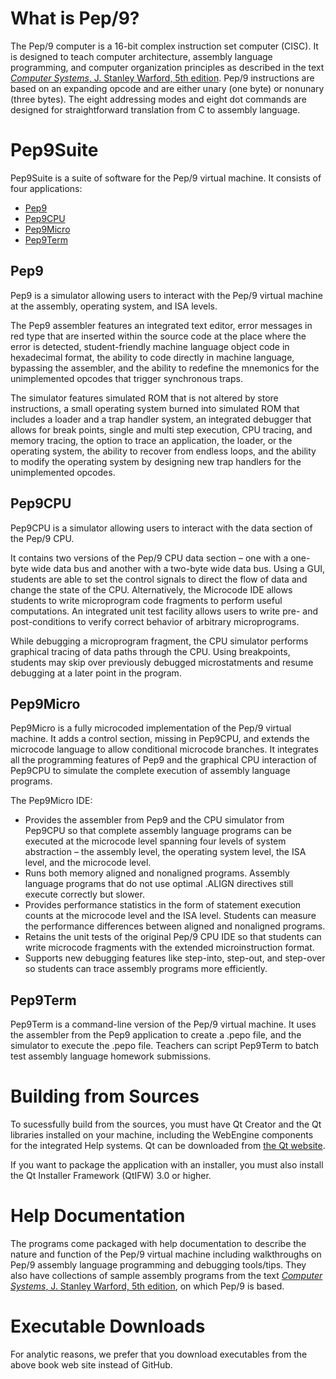 # What is Pep/9?

The Pep/9 computer is a 16-bit complex instruction set computer (CISC). It is designed to teach computer architecture, assembly language programming, and computer organization principles as described in the text [_Computer Systems_, J. Stanley Warford, 5th edition](http://computersystemsbook.com/5th-edition/). Pep/9 instructions are based on an expanding opcode and are either unary (one byte) or nonunary (three bytes). The eight addressing modes and eight dot commands are designed for straightforward translation from C to assembly language.

# Pep9Suite
Pep9Suite is a suite of software for the Pep/9 virtual machine.
It consists of four applications:
* [Pep9](#pep9)
* [Pep9CPU](#pep9cpu)
* [Pep9Micro](#pep9micro)
* [Pep9Term](#pep9term)

## Pep9
Pep9 is a simulator allowing users to interact with the Pep/9 virtual machine at the assembly, operating system, and ISA levels.

The Pep9 assembler features an integrated text editor, error messages in red type that are inserted within the source code at the place where the error is detected, student-friendly machine language object code in hexadecimal format, the ability to code directly in machine language, bypassing the assembler, and the ability to redefine the mnemonics for the unimplemented opcodes that trigger synchronous traps.

The simulator features simulated ROM that is not altered by store instructions, a small operating system burned into simulated ROM that includes a loader and a trap handler system, an integrated debugger that allows for break points, single and multi step execution, CPU tracing, and memory tracing, the option to trace an application, the loader, or the operating system, the ability to recover from endless loops, and the ability to modify the operating system by designing new trap handlers for the unimplemented opcodes.

## Pep9CPU
Pep9CPU is a simulator allowing users to interact with the data section of the Pep/9 CPU.

It contains two versions of the Pep/9 CPU data section &ndash; one with a one-byte wide data bus and another with a two-byte wide data bus. Using a GUI, students are able to set the control signals to direct the flow of data and change the state of the CPU. Alternatively, the Microcode IDE allows students to write microprogram code fragments to perform useful computations. An integrated unit test facility allows users to write pre- and post-conditions to verify correct behavior of arbitrary microprograms.

While debugging a microprogram fragment, the CPU simulator performs graphical tracing of data paths through the CPU. Using breakpoints, students may skip over previously debugged microstatments and resume debugging at a later point in the program.

## Pep9Micro
Pep9Micro is a fully microcoded implementation of the Pep/9 virtual machine.
It adds a control section, missing in Pep9CPU, and extends the microcode language to allow conditional microcode branches.
It integrates all the programming features of Pep9 and the graphical CPU interaction of Pep9CPU to simulate the complete execution of assembly language programs.

The Pep9Micro IDE:

* Provides the assembler from Pep9 and the CPU simulator from Pep9CPU so that complete assembly language programs can be executed at the microcode level spanning four levels of system abstraction &ndash; the assembly level, the operating system level, the ISA level, and the microcode level.
* Runs both memory aligned and nonaligned programs. Assembly language programs that do not use optimal .ALIGN directives still execute correctly but slower.
* Provides performance statistics in the form of statement execution counts at the microcode level and the ISA level. Students can measure the performance differences between aligned and nonaligned programs.
* Retains the unit tests of the original Pep/9 CPU IDE so that students can write microcode fragments with the extended microinstruction format.
* Supports new debugging features like step-into, step-out, and step-over so students can trace assembly programs more efficiently.

## Pep9Term
Pep9Term is a command-line version of the Pep/9 virtual machine.
It uses the assembler from the Pep9 application to create a .pepo file, and the simulator to execute the .pepo file.
Teachers can script Pep9Term to batch test assembly language homework submissions.

# Building from Sources
To sucessfully build from the sources, you must have Qt Creator and the Qt libraries installed on your machine, including the WebEngine components for the integrated Help systems. Qt can be downloaded from [the Qt website](https://www.qt.io/download).

If you want to package the application with an installer, you must also install the Qt Installer Framework (QtIFW) 3.0 or higher.

# Help Documentation
The programs come packaged with help documentation to describe the nature and function of the Pep/9 virtual machine including walkthroughs on Pep/9 assembly language programming and debugging tools/tips. They also have collections of sample assembly programs from the text [_Computer Systems_, J. Stanley Warford, 5th edition](http://computersystemsbook.com/5th-edition/), on which Pep/9 is based.

# Executable Downloads
For analytic reasons, we prefer that you download executables from the above book web site instead of GitHub.
